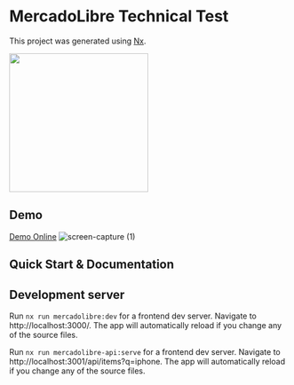 # MercadoLibre Technical Test

This project was generated using [Nx](https://nx.dev).

<p><img src="https://raw.githubusercontent.com/nrwl/nx/master/nx-logo.png" width="250"></p>

## Demo

[Demo Online](http://52.179.85.52:3000)
![screen-capture (1)](https://github.com/DuwanSierra/meli-prueba/assets/43664204/6da1d2c4-84b4-4f5e-b86a-147e5f2ff992)

## Quick Start & Documentation

## Development server

Run `nx run mercadolibre:dev` for a frontend dev server. Navigate to http://localhost:3000/. The app will automatically reload if you change any of the source files.

Run `nx run mercadolibre-api:serve` for a frontend dev server. Navigate to http://localhost:3001/api/items?q=iphone. The app will automatically reload if you change any of the source files.


